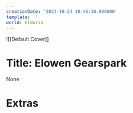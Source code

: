 ```yaml
---
creationDate: '2023-10-24 18:46:10.000000'
template: ''
world: Eldoria
---
```

![[Default Cover]]

# Title: Elowen Gearspark

None

# Extras

